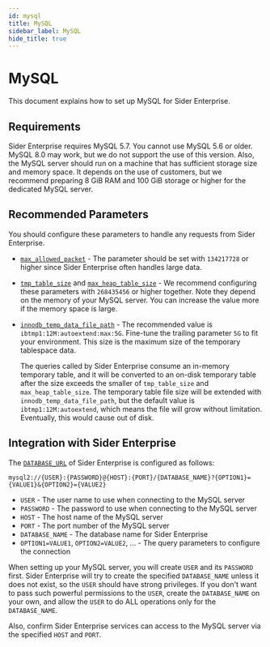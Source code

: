 ```yaml
---
id: mysql
title: MySQL
sidebar_label: MySQL
hide_title: true
---
```


# MySQL

This document explains how to set up MySQL for Sider Enterprise.

## Requirements

Sider Enterprise requires MySQL 5.7. You cannot use MySQL 5.6 or older. MySQL 8.0 may work, but we do not support the use of this version. Also, the MySQL server should run on a machine that has sufficient storage size and memory space. It depends on the use of customers, but we recommend preparing 8 GiB RAM and 100 GiB storage or higher for the dedicated MySQL server.

## Recommended Parameters

You should configure these parameters to handle any requests from Sider Enterprise.

- [`max_allowed_packet`](https://dev.mysql.com/doc/refman/5.7/en/server-system-variables.html#sysvar_max_allowed_packet) - The parameter should be set with `134217728` or higher since Sider Enterprise often handles large data.

- [`tmp_table_size`](https://dev.mysql.com/doc/refman/5.7/en/server-system-variables.html#sysvar_tmp_table_size) and [`max_heap_table_size`](https://dev.mysql.com/doc/refman/5.7/en/server-system-variables.html#sysvar_max_heap_table_size) - We recommend configuring these parameters with `268435456` or higher together. Note they depend on the memory of your MySQL server. You can increase the value more if the memory space is large.

- [`innodb_temp_data_file_path`](https://dev.mysql.com/doc/refman/5.7/en/innodb-parameters.html#sysvar_innodb_temp_data_file_path) - The recommended value is `ibtmp1:12M:autoextend:max:5G`. Fine-tune the trailing parameter `5G` to fit your environment. This size is the maximum size of the temporary tablespace data.

  The queries called by Sider Enterprise consume an in-memory temporary table, and it will be converted to an on-disk temporary table after the size exceeds the smaller of `tmp_table_size` and `max_heap_table_size`. The temporary table file size will be extended with `innodb_temp_data_file_path`, but the default value is `ibtmp1:12M:autoextend`, which means the file will grow without limitation. Eventually, this would cause out of disk.

## Integration with Sider Enterprise

The [`DATABASE_URL`](./config.md#mysql) of Sider Enterprise is configured as follows:

```text
mysql2://{USER}:{PASSWORD}@{HOST}:{PORT}/{DATABASE_NAME}?{OPTION1}={VALUE1}&{OPTION2}={VALUE2}
```

- `USER` - The user name to use when connecting to the MySQL server
- `PASSWORD` - The password to use when connecting to the MySQL server
- `HOST` - The host name of the MySQL server
- `PORT` - The port number of the MySQL server
- `DATABASE_NAME` - The database name for Sider Enterprise
- `OPTION1=VALUE1`, `OPTION2=VALUE2`, ... - The query parameters to configure the connection

When setting up your MySQL server, you will create `USER` and its `PASSWORD` first. Sider Enterprise will try to create the specified `DATABASE_NAME` unless it does not exist, so the `USER` should have strong privileges. If you don't want to pass such powerful permissions to the `USER`, create the `DATABASE_NAME` on your own, and allow the `USER` to do ALL operations only for the `DATABASE_NAME`.

Also, confirm Sider Enterprise services can access to the MySQL server via the specified `HOST` and `PORT`.
